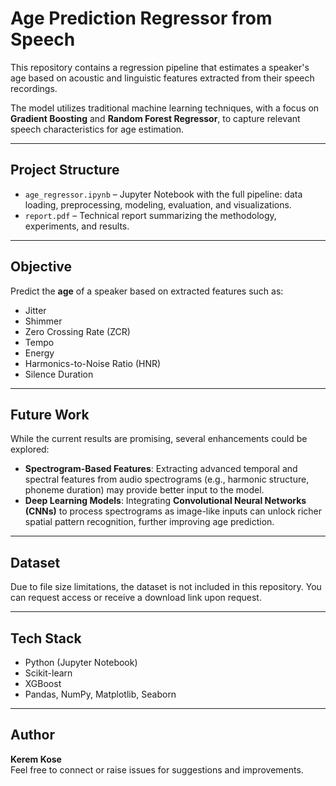 # Age Prediction Regressor from Speech

This repository contains a regression pipeline that estimates a speaker's age based on acoustic and linguistic features extracted from their speech recordings.

The model utilizes traditional machine learning techniques, with a focus on **Gradient Boosting** and **Random Forest Regressor**, to capture relevant speech characteristics for age estimation.

---

## Project Structure

- `age_regressor.ipynb` – Jupyter Notebook with the full pipeline: data loading, preprocessing, modeling, evaluation, and visualizations.
- `report.pdf` – Technical report summarizing the methodology, experiments, and results.


---

## Objective

Predict the **age** of a speaker based on extracted features such as:

- Jitter
- Shimmer
- Zero Crossing Rate (ZCR)
- Tempo
- Energy
- Harmonics-to-Noise Ratio (HNR)
- Silence Duration

---

## Future Work

While the current results are promising, several enhancements could be explored:

- **Spectrogram-Based Features**: Extracting advanced temporal and spectral features from audio spectrograms (e.g., harmonic structure, phoneme duration) may provide better input to the model.
- **Deep Learning Models**: Integrating **Convolutional Neural Networks (CNNs)** to process spectrograms as image-like inputs can unlock richer spatial pattern recognition, further improving age prediction.

---


## Dataset

Due to file size limitations, the dataset is not included in this repository. You can request access or receive a download link upon request.

---

## Tech Stack

- Python (Jupyter Notebook)
- Scikit-learn
- XGBoost
- Pandas, NumPy, Matplotlib, Seaborn

---

## Author

**Kerem Kose**  
Feel free to connect or raise issues for suggestions and improvements.
